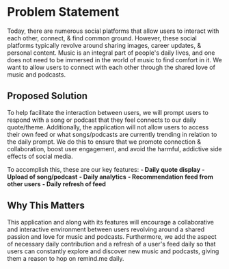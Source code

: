 # Problem Statement 
Today, there are numerous social platforms that allow users to interact with each other, connect, & find common ground. However, these social platforms typically revolve around sharing images, career updates, & personal content. Music is an integral part of people's daily lives, and one does not need to be immersed in the world of music to find comfort in it. We want to allow users to connect with each other through the shared love of music and podcasts. 

## Proposed Solution 
To help facilitate the interaction between users, we will prompt users to respond with a song or podcast that they feel connects to our daily quote/theme. Additionally, the application will not allow users to access their own feed or what songs/podcasts are currently trending in relation to the daily prompt. We do this to ensure that we promote connection & collaboration, boost user engagement, and avoid the harmful, addictive side effects of social media.

To accomplish this, these are our key features:
 **- Daily quote display**
 **- Upload of song/podcast**
 **- Daily analytics**
 **- Recommendation feed from other users**
 **- Daily refresh of feed**

## Why This Matters
This application and along with its features will encourage a collaborative and interactive environment between users revolving around a shared passion and love for music and podcasts. Furthermore, we add the aspect of necessary daily contribution and a refresh of a user's feed daily so that users can constantly explore and discover new music and podcasts, giving them a reason to hop on remind.me daily. 
